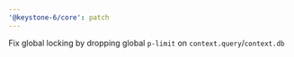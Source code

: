 ```yaml
---
'@keystone-6/core': patch
---
```


Fix global locking by dropping global `p-limit` on `context.query`/`context.db`
